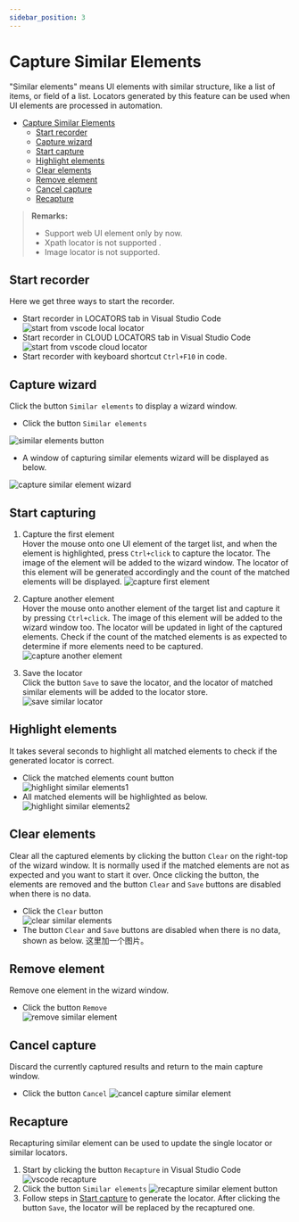 ```yaml
---
sidebar_position: 3
---
```

# Capture Similar Elements

"Similar elements" means UI elements with similar structure, like a list of items, or field of a list. Locators generated by this feature can be used when UI elements are processed in automation.  

- [Capture Similar Elements](#capture-similar-elements)
  - [Start recorder](#start-recorder)
  - [Capture wizard](#capture-wizard)
  - [Start capture](#start-capture)
  - [Highlight elements](#highlight-elements)
  - [Clear elements](#clear-elements)
  - [Remove element](#remove-element)
  - [Cancel capture](#cancel-capture)
  - [Recapture](#recapture)

> **Remarks:**
>- Support web UI element only by now.  
>- Xpath locator is not supported .  
>- Image locator is not supported.  


## Start recorder
Here we get three ways to start the recorder.
- Start recorder in LOCATORS tab in Visual Studio Code 
![start from vscode local locator](../../../img/start_recorder_from_vscode.png)
- Start recorder in CLOUD LOCATORS tab in Visual Studio Code 
![start from vscode cloud locator](../../../img/start_recorder_from_cloud.png)
- Start recorder with keyboard shortcut `Ctrl+F10` in code.   

## Capture wizard  
Click the button `Similar elements` to display a wizard window.
- Click the button `Similar elements` 

![similar elements button](../../../img/similar_elements_button.png)
- A window of capturing similar elements wizard will be displayed as below.

![capture similar element wizard](../../../img/capture_similar_element_wizard.png)


## Start capturing

1. Capture the first element  
Hover the mouse onto one UI element of the target list, and  when the element is highlighted, press `Ctrl+click` to capture the locator. The image of the element will be added to the wizard window. The locator of this element will be generated accordingly and the count of the matched elements  will be displayed. 
![capture first element](../../../img/capture_first_similar_element.png)  

2. Capture another element  
Hover the mouse onto another element of the target list and capture it by pressing  `Ctrl+click`. The image of this element will be added to the wizard window too. The locator will be updated in light of the captured elements. Check if the count of the matched elements is as expected to determine if more elements need to be captured.  
![capture another element](../../../img/capture_another_similar_element.png)  

3. Save the locator  
Click the button `Save` to save the locator, and the locator of matched similar elements will be added to the locator store.  
![save similar locator](../../../img/save_similar_locator.png)  

## Highlight elements
It takes several seconds to highlight all matched elements to check if the generated locator is correct.  
- Click the matched elements count button  
![highlight similar elements1](../../../img/highlight_similar_elements1.png)
- All matched elements will be highlighted as below. 
![highlight similar elements2](../../../img/highlight_similar_elements2.png)

## Clear elements
Clear all the captured elements by clicking the button `Clear` on the right-top of the wizard window. It is normally used if the matched elements are not as expected and you want to start it over. Once clicking the button, the elements are removed and the button `Clear` and `Save` buttons are disabled when there is no data.  
- Click the `Clear` button  
![clear similar elements](../../../img/clear_similar_elements.png) 
- The button `Clear` and `Save` buttons are disabled when there is no data, shown as below.
这里加一个图片。
## Remove element
Remove one element in the wizard window.  
- Click the button `Remove`  
![remove similar element](../../../img/remove_similar_element.png)  

## Cancel capture
Discard the currently captured results and return to the main capture window.  
- Click the button `Cancel` 
![cancel capture similar element](../../../img/cancel_capture_similar_element.png)  

## Recapture
Recapturing similar element can be used to update the single locator or similar locators.
1. Start by clicking the button `Recapture` in Visual Studio Code   
![vscode recapture](../../../img/recorder_recapture_vscode.png)  
2. Click the button `Similar elements` 
![recapture similar element button](../../../img/recapture_similar_element_button.png)  
3. Follow steps in [Start capture](#start-capture) to generate the locator. After clicking the button `Save`, the locator will be replaced by the recaptured one. 